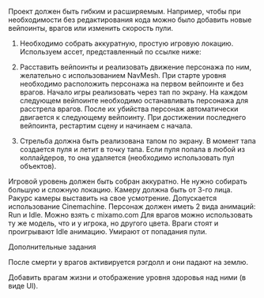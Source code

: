 
Проект должен быть гибким и расширяемым. Например, чтобы при
необходимости без редактирования кода можно было добавить новые
вейпоинты, врагов или изменить скорость пули.

1. Необходимо собрать аккуратную, простую игровую локацию. Используем
ассет, представленный по ссылке ниже:

2. Расставить вейпоинты и реализовать движение персонажа по ним,
желательно с использованием NavMesh. При старте уровня необходимо
расположить персонажа на первом вейпоинте и без врагов. Начало игры
реализовать через тап по экрану. На каждом следующем вейпоинте
необходимо останавливать персонажа для расстрела врагов. После их
убийства персонаж автоматически двигается к следующему вейпоинту. При
достижении последнего вейпоинта, рестартим сцену и начинаем с начала.

3. Стрельба должна быть реализована тапом по экрану. В момент тапа
создается пуля и летит в точку тапа. Если пуля попала в любой из
коллайдеров, то она удаляется (необходимо использовать пул объектов).

Игровой уровень должен быть собран аккуратно. Не нужно собирать
большую и сложную локацию.
Камеру должна быть от 3-го лица. Ракурс камеры выставить на свое
усмотрение. Допускается использование Cinemachine. Персонаж должен иметь 2 вида анимаций: Run и Idle. Можно взять с
mixamo.com
Для врагов можно использовать ту же модель, что и у игрока, но другого
цвета. Враги стоят и проигрывают Idle анимацию. Умирают от попадания
пули.

Дополнительные задания

После смерти у врагов активируется
рэгдолл и они падают на землю.

Добавить врагам жизни и отображение
уровня здоровья над ними (в виде UI).
